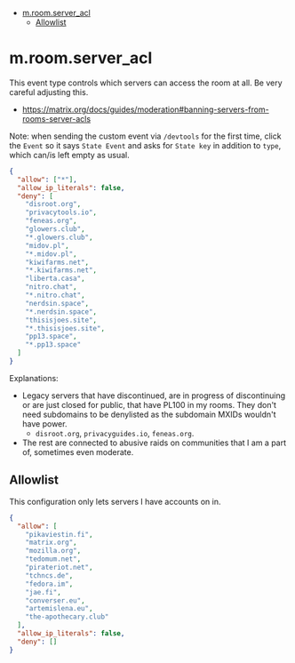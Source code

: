 <!-- START doctoc generated TOC please keep comment here to allow auto update -->
<!-- DON'T EDIT THIS SECTION, INSTEAD RE-RUN doctoc TO UPDATE -->

- [m.room.server_acl](#mroomserver_acl)
  - [Allowlist](#allowlist)

<!-- END doctoc generated TOC please keep comment here to allow auto update -->

# m.room.server_acl

This event type controls which servers can access the room at all. Be very careful
adjusting this.

- https://matrix.org/docs/guides/moderation#banning-servers-from-rooms-server-acls

Note: when sending the custom event via `/devtools` for the first time, click
the `Event` so it says `State Event` and asks for `State key` in addition to `type`,
which can/is left empty as usual.

```json
{
  "allow": ["*"],
  "allow_ip_literals": false,
  "deny": [
    "disroot.org",
    "privacytools.io",
    "feneas.org",
    "glowers.club",
    "*.glowers.club",
    "midov.pl",
    "*.midov.pl",
    "kiwifarms.net",
    "*.kiwifarms.net",
    "liberta.casa",
    "nitro.chat",
    "*.nitro.chat",
    "nerdsin.space",
    "*.nerdsin.space",
    "thisisjoes.site",
    "*.thisisjoes.site",
    "pp13.space",
    "*.pp13.space"
  ]
}
```

Explanations:

- Legacy servers that have discontinued, are in progress of discontinuing or
  are just closed for public, that have PL100 in my rooms. They don't need subdomains
  to be denylisted as the subdomain MXIDs wouldn't have power.
  - `disroot.org`, `privacyguides.io`, `feneas.org`.
- The rest are connected to abusive raids on communities that I am a part of,
  sometimes even moderate.

## Allowlist

This configuration only lets servers I have accounts on in.

```json
{
  "allow": [
    "pikaviestin.fi",
    "matrix.org",
    "mozilla.org",
    "tedomum.net",
    "pirateriot.net",
    "tchncs.de",
    "fedora.im",
    "jae.fi",
    "converser.eu",
    "artemislena.eu",
    "the-apothecary.club"
  ],
  "allow_ip_literals": false,
  "deny": []
}
```
